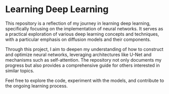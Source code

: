 # Learning Deep Learning

This repository is a reflection of my journey in learning deep learning, specifically focusing on the implementation of neural networks. It serves as a practical exploration of various deep learning concepts and techniques, with a particular emphasis on diffusion models and their components.

Through this project, I aim to deepen my understanding of how to construct and optimize neural networks, leveraging architectures like U-Net and mechanisms such as self-attention. The repository not only documents my progress but also provides a comprehensive guide for others interested in similar topics.

Feel free to explore the code, experiment with the models, and contribute to the ongoing learning process.
